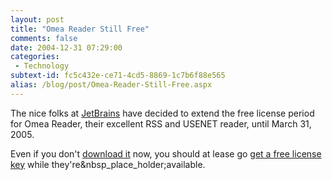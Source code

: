 ```yaml
---
layout: post
title: "Omea Reader Still Free"
comments: false
date: 2004-12-31 07:29:00
categories:
 - Technology
subtext-id: fc5c432e-ce71-4cd5-8869-1c7b6f88e565
alias: /blog/post/Omea-Reader-Still-Free.aspx
---
```



The nice folks at [JetBrains](http://www.jetbrains.com/index.html) have decided to extend the free license period for Omea Reader, their excellent RSS and USENET reader, until March 31, 2005.

Even if you don't [download it](http://www.jetbrains.com/omea_reader/download) now, you should at lease go [get a free license key](http://www.jetbrains.com/forms/omea_reader/download/license) while they're&nbsp_place_holder;available.
